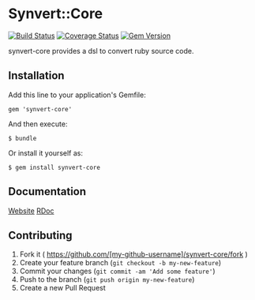 # Synvert::Core

[![Build Status](https://secure.travis-ci.org/xinminlabs/synvert-core.png)](http://travis-ci.org/xinminlabs/synvert-core)
[![Coverage Status](https://coveralls.io/repos/xinminlabs/synvert-core/badge.png?branch=master)](https://coveralls.io/r/xinminlabs/synvert-core)
[![Gem Version](https://badge.fury.io/rb/synvert-core.png)](http://badge.fury.io/rb/synvert-core)

synvert-core provides a dsl to convert ruby source code.

## Installation

Add this line to your application's Gemfile:

    gem 'synvert-core'

And then execute:

    $ bundle

Or install it yourself as:

    $ gem install synvert-core


## Documentation

[Website][1]
[RDoc][2]

## Contributing

1. Fork it ( https://github.com/[my-github-username]/synvert-core/fork )
2. Create your feature branch (`git checkout -b my-new-feature`)
3. Commit your changes (`git commit -am 'Add some feature'`)
4. Push to the branch (`git push origin my-new-feature`)
5. Create a new Pull Request

[1]: http://xinminlabs.github.io/synvert/
[2]: http://rubydoc.info/github/xinminlabs/synvert-core/master/frames
